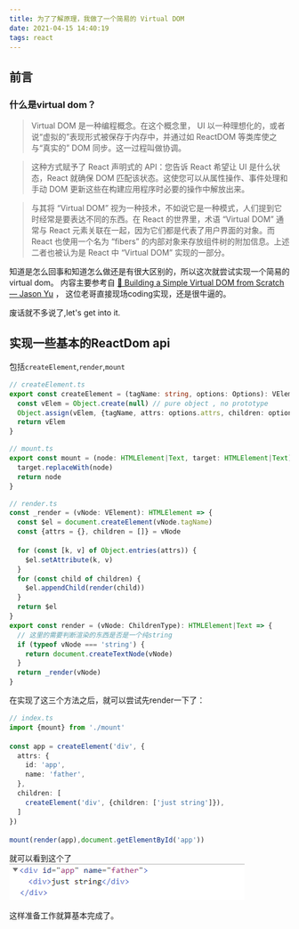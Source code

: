 ```yaml
---
title: 为了了解原理，我做了一个简易的 Virtual DOM 
date: 2021-04-15 14:40:19
tags: react
---
```


## 前言
### 什么是virtual dom？

> Virtual DOM 是一种编程概念。在这个概念里， UI 以一种理想化的，或者说“虚拟的”表现形式被保存于内存中，并通过如 ReactDOM 等类库使之与“真实的” DOM 同步。这一过程叫做协调。

> 这种方式赋予了 React 声明式的 API：您告诉 React 希望让 UI 是什么状态，React 就确保 DOM 匹配该状态。这使您可以从属性操作、事件处理和手动 DOM 更新这些在构建应用程序时必要的操作中解放出来。

> 与其将 “Virtual DOM” 视为一种技术，不如说它是一种模式，人们提到它时经常是要表达不同的东西。在 React 的世界里，术语 “Virtual DOM” 通常与 React 元素关联在一起，因为它们都是代表了用户界面的对象。而 React 也使用一个名为 “fibers” 的内部对象来存放组件树的附加信息。上述二者也被认为是 React 中 “Virtual DOM” 实现的一部分。

知道是怎么回事和知道怎么做还是有很大区别的，所以这次就尝试实现一个简易的virtual dom。
内容主要参考自 [🎥 Building a Simple Virtual DOM from Scratch — Jason Yu](https://www.youtube.com/watch?v=85gJMUEcnkc) ，
这位老哥直接现场coding实现，还是很牛逼的。

废话就不多说了,let's get into it.

## 实现一些基本的ReactDom api

包括`createElement`,`render`,`mount`

```typescript
// createElement.ts
export const createElement = (tagName: string, options: Options): VElement => {
  const vElem = Object.create(null) // pure object , no prototype
  Object.assign(vElem, {tagName, attrs: options.attrs, children: options.children})
  return vElem
}
```
```typescript
// mount.ts
export const mount = (node: HTMLElement|Text, target: HTMLElement|Text) => {
  target.replaceWith(node)
  return node
}
```
```typescript
// render.ts
const _render = (vNode: VElement): HTMLElement => {
  const $el = document.createElement(vNode.tagName)
  const {attrs = {}, children = []} = vNode

  for (const [k, v] of Object.entries(attrs)) {
    $el.setAttribute(k, v)
  }
  for (const child of children) {
    $el.appendChild(render(child))
  }
  return $el
}
export const render = (vNode: ChildrenType): HTMLElement|Text => {
  // 这里的需要判断渲染的东西是否是一个纯string
  if (typeof vNode === 'string') {
    return document.createTextNode(vNode)
  }
  return _render(vNode)
}
```

在实现了这三个方法之后，就可以尝试先render一下了：

```typescript
// index.ts
import {mount} from './mount'

const app = createElement('div', {
  attrs: {
    id: 'app',
    name: 'father',
  },
  children: [
    createElement('div', {children: ['just string']}),
  ]
})

mount(render(app),document.getElementById('app'))
```
就可以看到这个了
![img.png](/images/vDom-1.png)

这样准备工作就算基本完成了。

